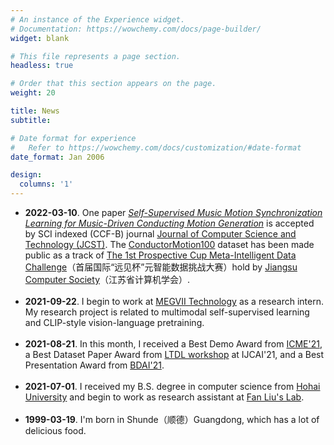 ```yaml
---
# An instance of the Experience widget.
# Documentation: https://wowchemy.com/docs/page-builder/
widget: blank

# This file represents a page section.
headless: true

# Order that this section appears on the page.
weight: 20

title: News 
subtitle: 

# Date format for experience
#   Refer to https://wowchemy.com/docs/customization/#date-format
date_format: Jan 2006

design:
  columns: '1'
---
```


- **2022-03-10**.  One paper [_Self-Supervised Music Motion Synchronization Learning for Music-Driven Conducting Motion Generation_](publication/jcst2022self/) is accepted by SCI indexed (CCF-B) journal [Journal of Computer Science and Technology (JCST)](https://www.springer.com/journal/11390). The [ConductorMotion100](https://github.com/ChenDelong1999/VirtualConductor) dataset has been made public as a track of [The 1st Prospective Cup Meta-Intelligent Data Challenge](http://prospective.tocenet.org/)（首届国际“远见杯”元智能数据挑战大赛）hold by [Jiangsu Computer Society](https://www.jscs.org.cn/x1.php?id=770)（江苏省计算机学会）.
<br /><br />
- **2021-09-22**. I begin to work at [MEGVII Technology](https://megvii.com/) as a research intern. My research project is related to multimodal self-supervised learning and CLIP-style vision-language pretraining.
<br /><br />
- **2021-08-21**. In this month, I received a Best Demo Award from [ICME\'21](http://2021.ieeeicme.org/2021.ieeeicme.org/best_demo_awards.html), a Best Dataset Paper Award from [LTDL workshop](https://ltdl-ijcai21.github.io/submission.html) at IJCAI\'21, and a Best Presentation Award from [BDAI\'21](http://www.bdai.net/2021.html).
<br /><br />
- **2021-07-01**. I received my B.S. degree in computer science from [Hohai University](https://en.hhu.edu.cn/) and begin to work as research assistant at [Fan Liu's Lab](https://www.researchgate.net/lab/Fan-Liu-Lab-2).
<br /><br />
- **1999-03-19**. I'm born in Shunde（顺德）Guangdong, which has a lot of delicious food.

